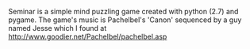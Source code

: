 Seminar is a simple mind puzzling game created with python (2.7) and pygame.
The game's music is Pachelbel's 'Canon' sequenced by a guy named Jesse which I found at
http://www.goodier.net/Pachelbel/pachelbel.asp
